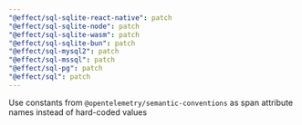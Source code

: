 ```yaml
---
"@effect/sql-sqlite-react-native": patch
"@effect/sql-sqlite-node": patch
"@effect/sql-sqlite-wasm": patch
"@effect/sql-sqlite-bun": patch
"@effect/sql-mysql2": patch
"@effect/sql-mssql": patch
"@effect/sql-pg": patch
"@effect/sql": patch
---
```


Use constants from `@opentelemetry/semantic-conventions` as span attribute names instead of hard-coded values
